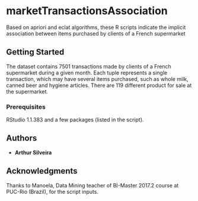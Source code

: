 # marketTransactionsAssociation
Based on apriori and eclat algorithms, these R scripts indicate the implicit association between items purchased by clients of a French supermarket
## Getting Started
The dataset contains 7501 transactions made by clients of a French supermarket during a given month. Each tuple represents a single transaction, which may have several items purchased, such as whole milk, canned beer and hygiene articles. There are 119 different product for sale at the supermarket.
### Prerequisites
RStudio 1.1.383 and a few packages (listed in the script).
## Authors
* **Arthur Silveira**
## Acknowledgments
Thanks to Manoela, Data Mining teacher of BI-Master 2017.2 course at PUC-Rio (Brazil), for the script inputs.
